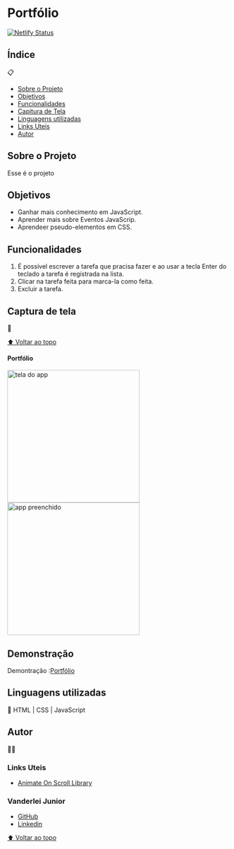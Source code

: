 # Portfólio

[![Netlify Status](https://api.netlify.com/api/v1/badges/92c1beac-8934-4095-82f0-af67343ea67c/deploy-status)](https://app.netlify.com/sites/transcendent-yeot-2e0134/deploys)

## Índice
📋 

- <a href="#sobre-o-projeto">Sobre o Projeto</a>
- <a href="#objetivos">Objetivos</a>
- <a href="#funcionalidades">Funcionalidades</a>
- <a href="#captura-de-tela">Capitura de Tela</a>
- <a href="#linguagens-utilizadas">Linguagens utilizadas</a>
- <a href="#links-uteis">Links Uteis</a>
- <a href="#autor">Autor</a>

## Sobre o Projeto

Esse é o projeto

## Objetivos

- Ganhar mais conhecimento em JavaScript.
- Aprender mais sobre Eventos JavaScrip.
- Aprendeer pseudo-elementos em CSS.

## Funcionalidades

1. É possível escrever a tarefa que pracisa fazer e ao usar a tecla Enter do teclado a tarefa é registrada na lista.
2. Clicar na tarefa feita para marca-la como feita.
3. Excluir a tarefa.

## Captura de tela

📸

[⬆ Voltar ao topo](#índice)<br>

#### Portfólio

<img style="width:300px" src="#" alt="tela do app">

<img style="width:300px" src="#" alt="app preenchido">

## Demonstração

Demontração :<a href="#">Portfólio</a>

## Linguagens utilizadas

📝
HTML | CSS | JavaScript


## Autor

🧑‍💻

### Links Uteis

- <a href="https://michalsnik.github.io/aos/">Animate On Scroll Library</a>



### Vanderlei Junior

- <a href="https://github.com/VanderleiGeronimoJunior">GitHub</a>
- <a href="https://www.linkedin.com/in/vanderlei-junior-b9956686/">Linkedin</a>

[⬆ Voltar ao topo](#índice)<br>
